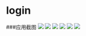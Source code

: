 # login
###应用截图
![]( https://github.com/Zhuzzzzzzx/login/raw/master/screenshot/1.png)
![]( https://github.com/Zhuzzzzzzx/login/raw/master/screenshot/2.png)
![]( https://github.com/Zhuzzzzzzx/login/raw/master/screenshot/3.png)
![]( https://github.com/Zhuzzzzzzx/login/raw/master/screenshot/4.png)
![]( https://github.com/Zhuzzzzzzx/login/raw/master/screenshot/5.png)
![]( https://github.com/Zhuzzzzzzx/login/raw/master/screenshot/6.png)
